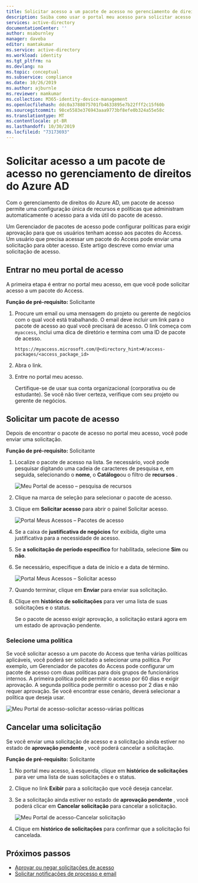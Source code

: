 ```yaml
---
title: Solicitar acesso a um pacote de acesso no gerenciamento de direitos do Azure AD-Azure Active Directory
description: Saiba como usar o portal meu acesso para solicitar acesso a um pacote de acesso no gerenciamento de direitos Azure Active Directory.
services: active-directory
documentationCenter: ''
author: msaburnley
manager: daveba
editor: mamtakumar
ms.service: active-directory
ms.workload: identity
ms.tgt_pltfrm: na
ms.devlang: na
ms.topic: conceptual
ms.subservice: compliance
ms.date: 10/26/2019
ms.author: ajburnle
ms.reviewer: mamkumar
ms.collection: M365-identity-device-management
ms.openlocfilehash: ddc0a3788075701fb4633895e7b22fff2c15f60b
ms.sourcegitcommit: 98ce5583e376943aaa9773bf8efe0b324a55e58c
ms.translationtype: MT
ms.contentlocale: pt-BR
ms.lasthandoff: 10/30/2019
ms.locfileid: "73173693"
---
```

# <a name="request-access-to-an-access-package-in-azure-ad-entitlement-management"></a>Solicitar acesso a um pacote de acesso no gerenciamento de direitos do Azure AD

Com o gerenciamento de direitos do Azure AD, um pacote de acesso permite uma configuração única de recursos e políticas que administram automaticamente o acesso para a vida útil do pacote de acesso. 

Um Gerenciador de pacotes de acesso pode configurar políticas para exigir aprovação para que os usuários tenham acesso aos pacotes do Access. Um usuário que precisa acessar um pacote do Access pode enviar uma solicitação para obter acesso. Este artigo descreve como enviar uma solicitação de acesso.

## <a name="sign-in-to-the-my-access-portal"></a>Entrar no meu portal de acesso

A primeira etapa é entrar no portal meu acesso, em que você pode solicitar acesso a um pacote do Access.

**Função de pré-requisito:** Solicitante

1. Procure um email ou uma mensagem do projeto ou gerente de negócios com o qual você está trabalhando. O email deve incluir um link para o pacote de acesso ao qual você precisará de acesso. O link começa com `myaccess`, inclui uma dica de diretório e termina com uma ID de pacote de acesso.
 
    `https://myaccess.microsoft.com/@<directory_hint>#/access-packages/<access_package_id>`

1. Abra o link.

1. Entre no portal meu acesso.

    Certifique-se de usar sua conta organizacional (corporativa ou de estudante). Se você não tiver certeza, verifique com seu projeto ou gerente de negócios.

## <a name="request-an-access-package"></a>Solicitar um pacote de acesso

Depois de encontrar o pacote de acesso no portal meu acesso, você pode enviar uma solicitação.

**Função de pré-requisito:** Solicitante

1. Localize o pacote de acesso na lista.  Se necessário, você pode pesquisar digitando uma cadeia de caracteres de pesquisa e, em seguida, selecionando o **nome**, o **Catálogo**ou o filtro de **recursos** .

    ![Meu Portal de acesso – pesquisa de recursos](./media/entitlement-management-request-access/my-access-resource-search.png)

1. Clique na marca de seleção para selecionar o pacote de acesso.

1. Clique em **Solicitar acesso** para abrir o painel Solicitar acesso.

    ![Portal Meus Acessos – Pacotes de acesso](./media/entitlement-management-request-access/my-access-request-access-button.png)

1. Se a caixa de **justificativa de negócios** for exibida, digite uma justificativa para a necessidade de acesso.

1. Se **a solicitação de período específico** for habilitada, selecione **Sim** ou **não**.

1. Se necessário, especifique a data de início e a data de término.

    ![Portal Meus Acessos – Solicitar acesso](./media/entitlement-management-shared/my-access-request-access.png)

1. Quando terminar, clique em **Enviar** para enviar sua solicitação.

1. Clique em **histórico de solicitações** para ver uma lista de suas solicitações e o status.

    Se o pacote de acesso exigir aprovação, a solicitação estará agora em um estado de aprovação pendente.

### <a name="select-a-policy"></a>Selecione uma política

Se você solicitar acesso a um pacote do Access que tenha várias políticas aplicáveis, você poderá ser solicitado a selecionar uma política. Por exemplo, um Gerenciador de pacotes do Access pode configurar um pacote de acesso com duas políticas para dois grupos de funcionários internos. A primeira política pode permitir o acesso por 60 dias e exigir aprovação. A segunda política pode permitir o acesso por 2 dias e não requer aprovação. Se você encontrar esse cenário, deverá selecionar a política que deseja usar.

![Meu Portal de acesso-solicitar acesso-várias políticas](./media/entitlement-management-request-access/my-access-multiple-policies.png)

## <a name="cancel-a-request"></a>Cancelar uma solicitação

Se você enviar uma solicitação de acesso e a solicitação ainda estiver no estado de **aprovação pendente** , você poderá cancelar a solicitação.

**Função de pré-requisito:** Solicitante

1. No portal meu acesso, à esquerda, clique em **histórico de solicitações** para ver uma lista de suas solicitações e o status.

1. Clique no link **Exibir** para a solicitação que você deseja cancelar.

1. Se a solicitação ainda estiver no estado de **aprovação pendente** , você poderá clicar em **Cancelar solicitação** para cancelar a solicitação.

    ![Meu Portal de acesso-Cancelar solicitação](./media/entitlement-management-request-access/my-access-cancel-request.png)

1. Clique em **histórico de solicitações** para confirmar que a solicitação foi cancelada.

## <a name="next-steps"></a>Próximos passos

- [Aprovar ou negar solicitações de acesso](entitlement-management-request-approve.md)
- [Solicitar notificações de processo e email](entitlement-management-process.md)
